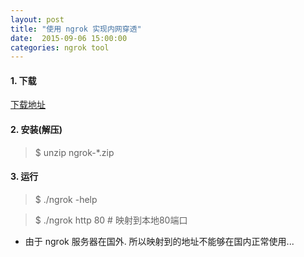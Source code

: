 ```yaml
---
layout: post
title: "使用 ngrok 实现内网穿透"
date:  2015-09-06 15:00:00
categories: ngrok tool
---
```



#### 1. 下载

[下载地址](https://ngrok.com/)

#### 2. 安装(解压)

> $ unzip ngrok-*.zip

#### 3. 运行

> $ ./ngrok -help

> $ ./ngrok http 80 # 映射到本地80端口

* 由于 ngrok 服务器在国外. 所以映射到的地址不能够在国内正常使用...

